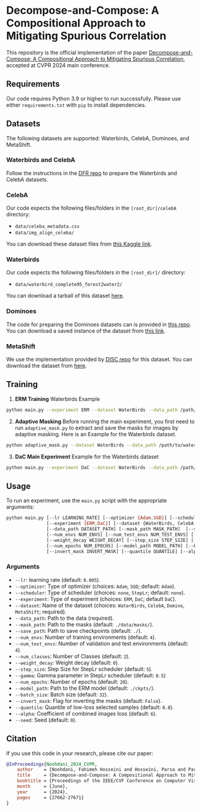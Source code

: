 # Decompose-and-Compose: A Compositional Approach to Mitigating Spurious Correlation

This repository is the official implementation of the paper [Decompose-and-Compose: A Compositional Approach to Mitigating Spurious Correlation](https://openaccess.thecvf.com/content/CVPR2024/html/Noohdani_Decompose-and-Compose_A_Compositional_Approach_to_Mitigating_Spurious_Correlation_CVPR_2024_paper.html), accepted at CVPR 2024 main conference.

## Requirements

Our code requires Python 3.9 or higher to run successfully.
Please use either `requirements.txt` with `pip` to install dependencies.

## Datasets

The following datasets are supported: Waterbirds, CelebA, Dominoes, and MetaShift.

### Waterbirds and CelebA

Follow the instructions in the [DFR repo](https://github.com/PolinaKirichenko/deep_feature_reweighting#data-access) to prepare the Waterbirds and CelebA datasets.

### CelebA

Our code expects the following files/folders in the `[root_dir]/celebA` directory:

- `data/celeba_metadata.csv`
- `data/img_align_celeba/`

You can download these dataset files from [this Kaggle link](https://www.kaggle.com/jessicali9530/celeba-dataset).

### Waterbirds

Our code expects the following files/folders in the `[root_dir]/` directory:

- `data/waterbird_complete95_forest2water2/`

You can download a tarball of this dataset [here](https://nlp.stanford.edu/data/dro/waterbird_complete95_forest2water2.tar.gz).

### Dominoes

The code for preparing the Dominoes datasets can is provided in [this repo](https://github.com/mpagli/Agree-to-Disagree/tree/main). 
You can download a saved instance of the dataset from [this link](https://drive.google.com/drive/folders/1iXOFqxA6IAWTS_MD9xy3SD7FMTGChC2t?usp=sharing).

### MetaShift

We use the implementation provided by [DISC repo](https://github.com/Wuyxin/DISC) for this dataset. You can download the dataset from [here](https://drive.usercontent.google.com/download?id=1WySOxBRkxAUlSokgZrC-0JaWZwcG5UMT&authuser=0).


## Training

1. **ERM Training**
 Waterbirds Example
```bash
python main.py --experiment ERM --dataset WaterBirds --data_path /path/to/waterbird_complete95_forest2water2 --optimizer SGD --lr 1e-3 --weight_decay 1e-3 --num_epochs 100 --batch_size 128
```

2. **Adaptive Masking**
Before running the main experiment, you first need to run `adaptive_mask.py` to extract and save the masks for images by adaptive masking. Here is an Example for the Waterbirds dataset.
```bash
python adaptive_mask.py --dataset WaterBirds --data_path /path/to/waterbird_complete95_forest2water2 --model_path /path/to/ERM model --batch_size 128
```

3. **DaC Main Experiment**
Example for the Waterbirds dataset
```bash
python main.py --experiment DaC --dataset WaterBirds --data_path /path/to/waterbird_complete95_forest2water2 --mask_path /path/to/saved masks --save_path /path/to/saved/checkpoints --optimizer Adam --scheduler StepLr --step_size 5 --gamma 0.5 --lr 5e-3 --weight_decay 0 --num_epochs 20 --alpha 10 --quantile 0.8 --batch_size 64
```


## Usage
To run an experiment, use the `main.py` script with the appropriate arguments:

```bash
python main.py [--lr LEARNING_RATE] [--optimizer {Adam,SGD}] [--scheduler {none, StepLr}]
               [--experiment {ERM,DaC}] [--dataset {WaterBirds, CelebA, Domino, MetaShift}]
               [--data_path DATASET_PATH] [--mask_path MASK_PATH]  [--save_path SAVE_PATH]
               [--num_envs NUM_ENVS] [--num_test_envs NUM_TEST_ENVS] [--num_classes NUM_CLASSES]
               [--weight_decay WEIGHT_DECAY] [--step_size STEP_SIZE] [--gamma GAMMA]
               [--num_epochs NUM_EPOCHS] [--model_path MODEL_PATH] [--batch_size BATCH_SIZE]
               [--invert_mask INVERT_MASK] [--quantile QUANTILE] [--alpha ALPHA] [--seed SEED]
```

### Arguments

- `--lr`: learning rate (default: `0.005`).
- `--optimizer`: Type of optimizer (choices: `Adam`, `SGD`; default: `Adam`).
- `--scheduler`: Type of scheduler (choices: `none`, `StepLr`; default: `none`).
- `--experiment`: Type of experiment (choices: `ERM`, `DaC`; default `DaC`).
- `--dataset`: Name of the dataset (choices: `WaterBirds`, `CelebA`, `Domino`, `MetaShift`; required).
- `--data_path`: Path to the data (required).
- `--mask_path`: Path to the masks (default: `./data/masks/`).
- `--save_path`: Path to save checkpoints (default: `./`).
- `--num_envs`: Number of training environments (default: `4`).
- `--num_test_envs`: Number of validation and test environments (default: `4`).
- `--num_classes`: Number of Classes (default: `2`).
- `--weight_decay`: Weight decay (default: `0`).
- `--step_size`: Step Size for StepLr scheduler (default: `5`).
- `--gamma`: Gamma parameter in StepLr scheduler (default: `0.5`)
- `--num_epochs`: Number of epochs (default: `20`).
- `--model_path`: Path to the ERM model (default: `./ckpts/`).
- `--batch_size`: Batch size (default: `32`).
- `--invert_mask`: Flag for inverting the masks (default: `False`).
- `--quantile`: Quantile of low-loss selected samples (default: `0.8`).
- `--alpha`: Coefficient of combined images loss (default: `6`).
- `--seed`: Seed (default: `0`).


## Citation

If you use this code in your research, please cite our paper:

```bibtex
@InProceedings{Noohdani_2024_CVPR,
    author    = {Noohdani, Fahimeh Hosseini and Hosseini, Parsa and Parast, Aryan Yazdan and Araghi, Hamidreza Yaghoubi and Baghshah, Mahdieh Soleymani},
    title     = {Decompose-and-Compose: A Compositional Approach to Mitigating Spurious Correlation},
    booktitle = {Proceedings of the IEEE/CVF Conference on Computer Vision and Pattern Recognition (CVPR)},
    month     = {June},
    year      = {2024},
    pages     = {27662-27671}
}
```



